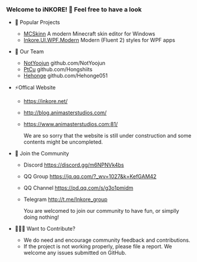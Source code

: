 ### Welcome to iNKORE! 👋 Feel free to have a look

- 🔭 Popular Projects
  - [MCSkinn](https://github.com/InkoreStudios/MCSkinn)
    A modern Minecraft skin editor for Windows
  - [Inkore.UI.WPF.Modern](https://github.com/InkoreStudios/Inkore.UI.WPF.Modern)
    Modern (Fluent 2) styles for WPF apps

- 💎 Our Team
  - [NotYoojun](https://www.github.com/NotYoojun) github.com/NotYoojun
  - [PtCu](https://www.github.com/Hongshiits) github.com/Hongshiits
  - [Hehonge](https://www.github.com/Hehonge051) github.com/Hehonge051

- ⚡Offical Website
  - <https://inkore.net/>
  - <http://blog.animasterstudios.com/>
  - <https://www.animasterstudios.com:81/>
  
    We are so sorry that the website is still under construction and some contents might be uncompleted.
    
- 🎏 Join the Community
  
  - Discord https://discord.gg/m6NPNVk4bs
  - QQ Group https://jq.qq.com/?_wv=1027&k=KefGAM42
  - QQ Channel https://pd.qq.com/s/g3o1pmidm
  - Telegram http://t.me/Inkore_group
  
    You are welcomed to join our community to have fun, or simplly doing nothing!

- 👨🏻‍🎨 Want to Contribute?

  - We do need and encourage community feedback and contributions.
  - If the project is not working properly, please file a report. We welcome any issues submitted on GitHub.

